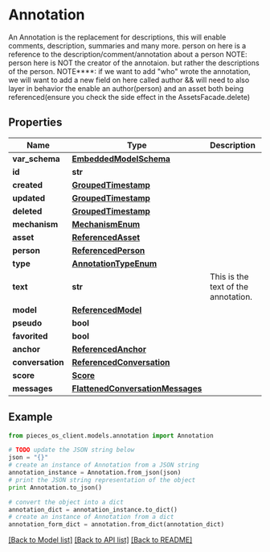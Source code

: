 # Annotation

An Annotation is the replacement for descriptions, this will enable comments, description, summaries and many more.  person on here is a reference to the description/comment/annotation about a person  NOTE: person here is NOT the creator of the annotaion. but rather the descriptions of the person. NOTE****: if we want to add \"who\" wrote the annotation, we will want to add a new field on here called author && will need to also layer in behavior the enable an author(person) and an asset both being referenced(ensure you check the side effect in the AssetsFacade.delete)

## Properties

Name | Type | Description | Notes
------------ | ------------- | ------------- | -------------
**var_schema** | [**EmbeddedModelSchema**](EmbeddedModelSchema.md) |  | [optional] 
**id** | **str** |  | 
**created** | [**GroupedTimestamp**](GroupedTimestamp.md) |  | 
**updated** | [**GroupedTimestamp**](GroupedTimestamp.md) |  | 
**deleted** | [**GroupedTimestamp**](GroupedTimestamp.md) |  | [optional] 
**mechanism** | [**MechanismEnum**](MechanismEnum.md) |  | [optional] 
**asset** | [**ReferencedAsset**](ReferencedAsset.md) |  | [optional] 
**person** | [**ReferencedPerson**](ReferencedPerson.md) |  | [optional] 
**type** | [**AnnotationTypeEnum**](AnnotationTypeEnum.md) |  | 
**text** | **str** | This is the text of the annotation. | 
**model** | [**ReferencedModel**](ReferencedModel.md) |  | [optional] 
**pseudo** | **bool** |  | [optional] 
**favorited** | **bool** |  | [optional] 
**anchor** | [**ReferencedAnchor**](ReferencedAnchor.md) |  | [optional] 
**conversation** | [**ReferencedConversation**](ReferencedConversation.md) |  | [optional] 
**score** | [**Score**](Score.md) |  | [optional] 
**messages** | [**FlattenedConversationMessages**](FlattenedConversationMessages.md) |  | [optional] 

## Example

```python
from pieces_os_client.models.annotation import Annotation

# TODO update the JSON string below
json = "{}"
# create an instance of Annotation from a JSON string
annotation_instance = Annotation.from_json(json)
# print the JSON string representation of the object
print Annotation.to_json()

# convert the object into a dict
annotation_dict = annotation_instance.to_dict()
# create an instance of Annotation from a dict
annotation_form_dict = annotation.from_dict(annotation_dict)
```
[[Back to Model list]](../README.md#documentation-for-models) [[Back to API list]](../README.md#documentation-for-api-endpoints) [[Back to README]](../README.md)


